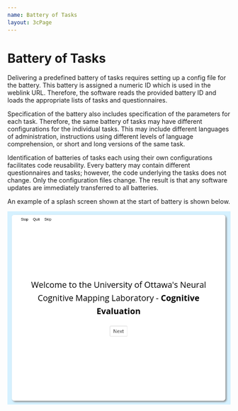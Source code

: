 ```yaml
---
name: Battery of Tasks
layout: 3cPage
---
```

# Battery of Tasks
Delivering a predefined battery of tasks requires setting up a config file for the battery. This battery is assigned a numeric ID which is used in the weblink URL. Therefore, the software reads the provided battery ID and loads the appropriate lists of tasks and questionnaires. 

Specification of the battery also includes specification of the parameters for each task. Therefore, the same battery of tasks may have different configurations for the individual tasks. This may include different languages of administration, instructions using different levels of language comprehension, or short and long versions of the same task.

Identification of batteries of tasks each using their own configurations facilitates code reusability. Every battery may contain different questionnaires and tasks; however, the code underlying the tasks does not change. Only the configuration files change. The result is that any software updates are immediately transferred to all batteries.

An example of a splash screen shown at the start of battery is shown below.

<img src="/assets/3CPlatformBattery.png" alt="3CPlatformBattery.png"/>